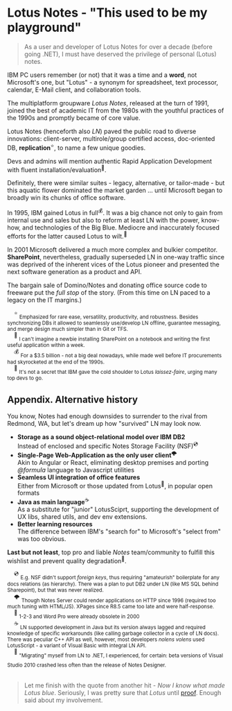 # Lotus Notes - "This used to be my playground"

> As a user and developer of Lotus Notes for over a decade (before going .NET), I must have deserved the privilege of personal (Lotus) notes.

IBM PC users remember (or not) that it was a time and a **word**, not Microsoft's one, but "Lotus" - a synonym for spreadsheet, text processor, calendar, E-Mail client, and collaboration tools.

The multiplatform groupware _Lotus Notes_, released at the turn of 1991, joined the best of academic IT from the 1980s with the youthful practices of the 1990s and promptly became of core value. 

Lotus Notes (henceforth also _LN_) paved the public road to diverse innovations: client-server, multirole/group certified access, doc-oriented DB, __**replication**__<sup>:star:</sup>, to name a few unique goodies.

Devs and admins will mention authentic Rapid Application Development with fluent installation/evaluation<sup>:raising_hand:</sup>.

Definitely, there were similar suites - legacy, alternative, or tailor-made - but this aquatic flower dominated the market garden ... until Microsoft began to broadly win its chunks of office software.

In 1995, IBM gained Lotus in full<sup>:moneybag:</sup>. It was a big chance not only to gain from internal use and sales but also to reform at least LN with the power, know-how, and technologies of the Big Blue. Mediocre and inaccurately focused efforts for the latter caused Lotus to wilt.<sup>:icecream:</sup>

In 2001 Microsoft delivered a much more complex and bulkier competitor. **SharePoint**, nevertheless, gradually superseded LN in one-way traffic since was deprived of the inherent vices of the Lotus pioneer and presented the next software generation as a product and API. 

The bargain sale of Domino/Notes and donating office source code to freeware put the _full stop_ of the story. (From this time on LN paced to a legacy on the IT margins.)

&nbsp;&nbsp;&nbsp;&nbsp;<sup>:star:</sup> <sub>Emphasized for rare ease, versatility, productivity, and robustness. Besides synchronizing DBs it allowed to seamlessly use/develop LN offline, guarantee messaging, and merge design much simpler than in Git or TFS.</sub>\
&nbsp;&nbsp;&nbsp;&nbsp;<sup>:raising_hand:</sup> <sub>I can't imagine a newbie installing SharePoint on a notebook and writing the first useful application within a week.</sub>\
&nbsp;&nbsp;&nbsp;&nbsp;<sup>:moneybag:</sup> <sub>For a $3.5 billion - not a big deal nowadays, while made well before IT procurements had skyrocketed at the end of the 1990s.</sub>\
&nbsp;&nbsp;&nbsp;&nbsp;<sup>:icecream:</sup> <sub>It's not a secret that IBM gave the cold shoulder to Lotus _laissez-faire_, urging many top devs to go.</sub>

## Appendix. Alternative history

You know, Notes had enough downsides to surrender to the rival from Redmond, WA, but let's dream up how "survived" LN may look now.

+ **Storage as a sound object-relational model over IBM DB2**\
Instead of enclosed and specific Notes Storage Facility (NSF)<sup>💿</sup> 
+ **Single-Page Web-Application as the only user client**<sup>:cloud_with_lightning:</sup>\
Akin to Angular or React, eliminating desktop premises and porting _@formula_ language to Javascript utilities
+ **Seamless UI integration of office features**\
Either from Microsoft or those updated from Lotus<sup>:wilted_flower:</sup>, in popular open formats
+ **Java as main language**<sup>:coffee:</sup>\
As a substitute for "junior" LotusSciprt, supporting the development of UX libs, shared utils, and dev env extensions.
+ **Better learning resources**\
  The difference between IBM's "search for" to Microsoft's "select from" was too obvious. 

**Last but not least**, top pro and liable  _Notes_ team/community to fulfill this wishlist and prevent quality degradation<sup>🙋</sup>.

&nbsp;&nbsp;&nbsp;&nbsp;<sup>💿</sup> <sub>E.g. NSF didn't support _foreign keys_, thus requiring "amateurish" boilerplate for any docs relations (as hierarchy). There was a plan to put DB2 under LN (like MS SQL behind Sharepoint), but that was never realized.</sub> \
&nbsp;&nbsp;&nbsp;&nbsp;<sup>:cloud_with_lightning:</sup> <sub>Though Notes Server could render applications on HTTP since 1996 (required too much tuning with HTML/JS). XPages since R8.5 came too late and were half-response.</sub>\
&nbsp;&nbsp;&nbsp;&nbsp;<sup>:wilted_flower:</sup> <sub>1-2-3 and Word Pro were already obsolete in 2000</sub>\
&nbsp;&nbsp;&nbsp;&nbsp;<sup>:coffee:</sup> <sub>LN supported development in Java but its version always lagged and required knowledge of specific workarounds (like calling garbage collector in a cycle of LN docs). There was peculiar C++ API as well, however, most developers _nolens volens_ used LotusScript - a variant of Visual Basic with integral LN API.</sub>\
&nbsp;&nbsp;&nbsp;&nbsp;<sup>🙋</sup> <sub>"Migrating" myself from LN to .NET, I experienced, for certain: beta versions of Visual Studio 2010 crashed less often than the release of Notes Designer.</sub>
&nbsp;\
&nbsp;

> Let me finish with the quote from another hit - _Now I know what made Lotus blue_. Seriously, I was pretty sure that _Lotus_ until [proof](https://en.wikipedia.org/wiki/Now_I_Know_What_Made_Otis_Blue). Enough said about my involvement.

